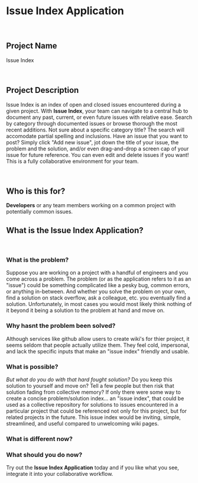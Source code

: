 # Issue Index Application

<br>

## Project Name
Issue Index 

<br>

## Project Description
Issue Index is an index of open and closed issues encountered during a given project. With **Issue Index**, your team can navigate to a central hub to document any past, current, or even future issues with relative ease. Search by category through documented issues or browse thorough the most recent additions. Not sure about a specific category title? The search will accomodate partial spelling and inclusions. Have an issue that you want to post? Simply click "Add new issue", jot down the title of your issue, the problem and the solution, and/or even drag-and-drop a screen cap of your issue for future reference. You can even edit and delete issues if you want! This is a fully collaborative environment for your team.

<br>

## Who is this for?
**Developers** or any team members working on a common project with potentially common issues.








## What is the Issue Index Application?

<br>

### What is the problem?
Suppose you are working on a project with a handful of engineers and you come across a problem. The problem (or as the application refers to it as an "issue") could be something complicated like a pesky bug, common errors, or anything in-between. And whether you solve the problem on your own, find a solution on stack overflow, ask a colleague, etc. you eventually find a solution. Unfortunately, in most cases you would most likely think nothing of it beyond it being a solution to the problem at hand and move on.

### Why hasnt the problem been solved?
Although services like github allow users to create wiki's for thier project, it seems seldom that people actually utilize them. They feel cold, impersonal, and lack the specific inputs that make an "issue index" friendly and usable.

### What is possible?
*But what do you do with that hard fought solution?* Do you keep this solution to yourself and move on? Tell a few people but then risk that solution fading from collective memory? If only there were some way to create a concise problem/solution index... an "issue index", that could be used as a collective repository for solutions to issues encountered in a particular project that could be referenced not only for this project, but for related projects in the future. This issue index would be inviting, simple, streamlined, and useful compared to unwelcoming wiki pages.

### What is different now?


### What should you do now?
Try out the **Issue Index Application** today and if you like what you see, integrate it into your collaborative workflow.
